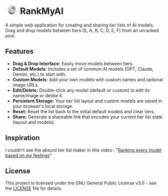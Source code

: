 # <img src="images/favicon.png" alt="Logo" height="30"> RankMyAI

A simple web application for creating and sharing tier lists of AI models. Drag and drop models between tiers (S, A, B, C, D, E, F) from an unranked pool.

## Features

*   **Drag & Drop Interface:** Easily move models between tiers.
*   **Default Models:** Includes a set of common AI models (GPT, Claude, Gemini, etc.) to start with.
*   **Custom Models:** Add your own models with custom names and optional image URLs.
*   **Edit/Delete:** Double-click any model (default or custom) to edit its name/image or delete it.
*   **Persistent Storage:** Your tier list layout and custom models are saved in your browser's local storage.
*   **Reset:** Reset the list back to the initial default models and clear tiers.
*   **Share:** Generate a shareable link that encodes your current tier list state (layout and models).

## Inspiration

I couldn't see the absurd tier list maker in this video : "[Ranking every model based on my feelings](https://youtu.be/3yrAK2hMWw8?t=232)"

## License

This project is licensed under the GNU General Public License v3.0 - see the [LICENSE](LICENSE) file for details.
